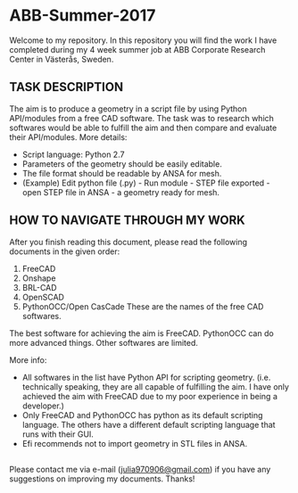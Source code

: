 # ABB-Summer-2017
Welcome to my repository. In this repository you will find the work I have completed during my 4 week summer job at ABB Corporate Research Center in Västerås, Sweden. 

## TASK DESCRIPTION
The aim is to produce a geometry in a script file by using Python API/modules from a free CAD software. The task was to research which softwares would be able to fulfill the aim and then compare and evaluate their API/modules.
More details:
- Script language: Python 2.7
- Parameters of the geometry should be easily editable.
- The file format should be readable by ANSA for mesh. 
- (Example) Edit python file (.py) - Run module - STEP file exported - open STEP file in ANSA - a geometry ready for mesh.

## HOW TO NAVIGATE THROUGH MY WORK
After you finish reading this document, please read the following documents in the given order:
1. FreeCAD
2. Onshape
3. BRL-CAD
4. OpenSCAD
5. PythonOCC/Open CasCade
These are the names of the free CAD softwares.

The best software for achieving the aim is FreeCAD. PythonOCC can do more advanced things. Other softwares are limited.

More info:
- All softwares in the list have Python API for scripting geometry. (i.e. technically speaking, they are all capable of fulfilling the aim. I have only achieved the aim with FreeCAD due to my poor experience in being a developer.)
- Only FreeCAD and PythonOCC has python as its default scripting language. The others have a different default scripting language that runs with their GUI.
- Efi recommends not to import geometry in STL files in ANSA. 

##
Please contact me via e-mail (julia970906@gmail.com) if you have any suggestions on improving my documents. Thanks!
